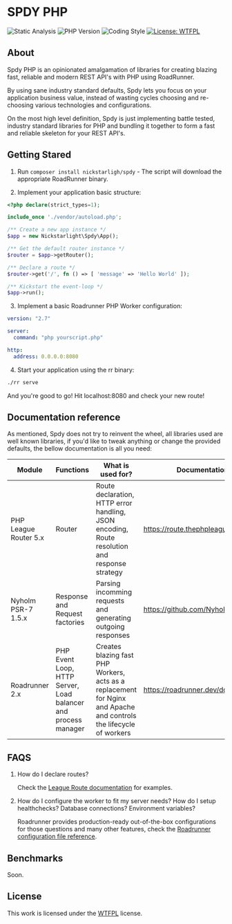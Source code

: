 # SPDY PHP

![Static Analysis](https://github.com/nickstarlight/php-spdy/actions/workflows/github-actions-static-analysis.yml/badge.svg)
![PHP Version](https://img.shields.io/badge/PHP%20Version-8.1-informational)
![Coding Style](https://img.shields.io/badge/Coding%20Style-PSR--12-yellow)
[![License: WTFPL](https://img.shields.io/badge/License-WTFPL-brightgreen.svg)](http://www.wtfpl.net/about/)

## About

Spdy PHP is an opinionated amalgamation of libraries for creating blazing fast, reliable and modern REST API's with PHP using RoadRunner.

By using sane industry standard defaults, Spdy lets you focus on your application business value, instead of wasting cycles choosing and re-choosing various technologies and configurations.

On the most high level definition, Spdy is just implementing battle tested, industry standard libraries for PHP and bundling it together to form a fast and reliable skeleton for your REST API's.

## Getting Stared

1. Run `composer install nickstarligh/spdy` - The script will download the appropriate RoadRunner binary.

2. Implement your application basic structure:

```php
<?php declare(strict_types=1);

include_once './vendor/autoload.php';

/** Create a new app instance */
$app = new Nickstarlight\Spdy\App();

/** Get the default router instance */
$router = $app->getRouter();

/** Declare a route */
$router->get('/', fn () => [ 'message' => 'Hello World' ]);

/** Kickstart the event-loop */
$app->run();
```

3. Implement a basic Roadrunner PHP Worker configuration:

```yaml
version: "2.7"

server:
  command: "php yourscript.php"

http:
  address: 0.0.0.0:8080
```

4. Start your application using the rr binary:

```bash
./rr serve
```

And you're good to go! Hit localhost:8080 and check your new route!

## Documentation reference

As mentioned, Spdy does not try to reinvent the wheel, all libraries used are well known libraries, if you'd like to tweak anything or change the provided defaults, the bellow documentation is all you need:

| Module                | Functions                                                      | What is used for?                                                                                                  | Documentation                       |
| --------------------- | -------------------------------------------------------------- | ------------------------------------------------------------------------------------------------------------------ | ----------------------------------- |
| PHP League Router 5.x | Router                                                         | Route declaration, HTTP error handling, JSON encoding, Route resolution and response strategy                      | https://route.thephpleague.com/5.x/ |
| Nyholm PSR-7 1.5.x    | Response and Request factories                                 | Parsing incomming requests and generating outgoing responses                                                       | https://github.com/Nyholm/psr7      |
| Roadrunner 2.x        | PHP Event Loop, HTTP Server, Load balancer and process manager | Creates blazing fast PHP Workers, acts as a replacement for Nginx and Apache and controls the lifecycle of workers | https://roadrunner.dev/docs         |

## FAQS

1. How do I declare routes?

   Check the [League Route documentation](https://route.thephpleague.com/5.x/routes/) for examples.

2. How do I configure the worker to fit my server needs? How do I setup healthchecks? Database connections? Environment variables?

   Roadrunner provides production-ready out-of-the-box configurations for those questions and many other features, check the [Roadrunner configuration file reference](https://roadrunner.dev/docs/intro-config/2.x/en).

## Benchmarks

Soon.

## License

This work is licensed under the [WTFPL](https://choosealicense.com/licenses/wtfpl/) license.
